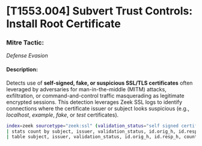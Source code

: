 
# [T1553.004] Subvert Trust Controls: Install Root Certificate

### Mitre Tactic:

*Defense Evasion*

#### Description:

Detects use of **self-signed, fake, or suspicious SSL/TLS certificates** often leveraged by adversaries for man-in-the-middle (MITM) attacks, exfiltration, or command-and-control traffic masquerading as legitimate encrypted sessions. This detection leverages Zeek SSL logs to identify connections where the certificate issuer or subject looks suspicious (e.g., *localhost*, *example*, *fake*, or *test* certificates).

```bash
index=zeek sourcetype="zeek:ssl" (validation_status="self signed certificate" OR issuer="*CN=localhost*" OR issuer="*CN=example*" OR issuer="*CN=fake*" OR subject="*test*")
| stats count by subject, issuer, validation_status, id.orig_h, id.resp_h
| table subject, issuer, validation_status, id.orig_h, id.resp_h, count
```
